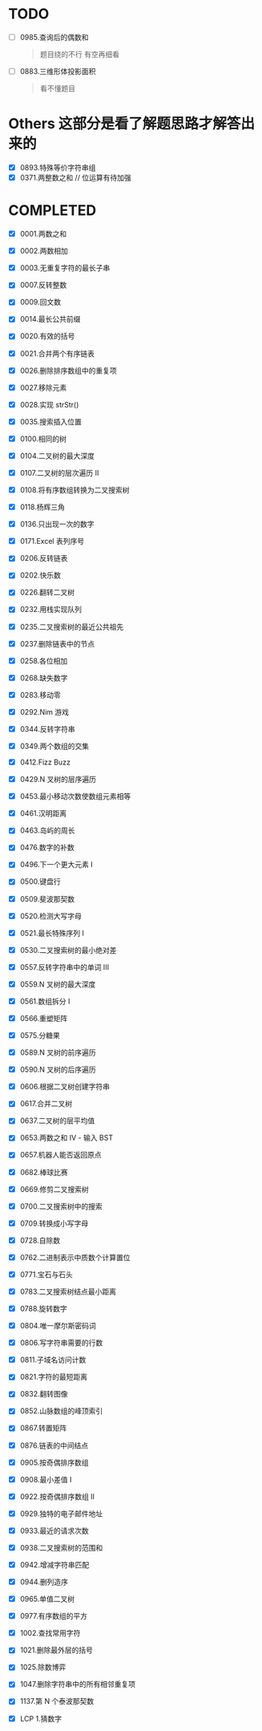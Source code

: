 # TODO

- [ ] 0985.查询后的偶数和
  > 题目绕的不行 有空再细看
- [ ] 0883.三维形体投影面积
  > 看不懂题目

# Others 这部分是看了解题思路才解答出来的

- [x] 0893.特殊等价字符串组
- [x] 0371.两整数之和 // 位运算有待加强

# COMPLETED

- [x] 0001.两数之和
- [x] 0002.两数相加
- [x] 0003.无重复字符的最长子串
- [x] 0007.反转整数
- [x] 0009.回文数
- [x] 0014.最长公共前缀
- [x] 0020.有效的括号
- [x] 0021.合并两个有序链表
- [x] 0026.删除排序数组中的重复项
- [x] 0027.移除元素
- [x] 0028.实现 strStr()
- [x] 0035.搜索插入位置
- [x] 0100.相同的树
- [x] 0104.二叉树的最大深度
- [x] 0107.二叉树的层次遍历 II
- [x] 0108.将有序数组转换为二叉搜索树
- [x] 0118.杨辉三角
- [x] 0136.只出现一次的数字
- [x] 0171.Excel 表列序号
- [x] 0206.反转链表
- [x] 0202.快乐数
- [x] 0226.翻转二叉树
- [x] 0232.用栈实现队列
- [x] 0235.二叉搜索树的最近公共祖先
- [x] 0237.删除链表中的节点
- [x] 0258.各位相加
- [x] 0268.缺失数字
- [x] 0283.移动零
- [x] 0292.Nim 游戏
- [x] 0344.反转字符串
- [x] 0349.两个数组的交集
- [x] 0412.Fizz Buzz
- [x] 0429.N 叉树的层序遍历
- [x] 0453.最小移动次数使数组元素相等
- [x] 0461.汉明距离
- [x] 0463.岛屿的周长
- [x] 0476.数字的补数
- [x] 0496.下一个更大元素 I
- [x] 0500.键盘行
- [x] 0509.斐波那契数
- [x] 0520.检测大写字母
- [x] 0521.最长特殊序列 Ⅰ
- [x] 0530.二叉搜索树的最小绝对差
- [x] 0557.反转字符串中的单词 III
- [x] 0559.N 叉树的最大深度
- [x] 0561.数组拆分 I
- [x] 0566.重塑矩阵
- [x] 0575.分糖果
- [x] 0589.N 叉树的前序遍历
- [x] 0590.N 叉树的后序遍历
- [x] 0606.根据二叉树创建字符串
- [x] 0617.合并二叉树
- [x] 0637.二叉树的层平均值
- [x] 0653.两数之和 IV - 输入 BST
- [x] 0657.机器人能否返回原点
- [x] 0682.棒球比赛
- [x] 0669.修剪二叉搜索树
- [x] 0700.二叉搜索树中的搜索
- [x] 0709.转换成小写字母
- [x] 0728.自除数
- [x] 0762.二进制表示中质数个计算置位
- [x] 0771.宝石与石头
- [x] 0783.二叉搜索树结点最小距离
- [x] 0788.旋转数字
- [x] 0804.唯一摩尔斯密码词
- [x] 0806.写字符串需要的行数
- [x] 0811.子域名访问计数
- [x] 0821.字符的最短距离
- [x] 0832.翻转图像
- [x] 0852.山脉数组的峰顶索引
- [x] 0867.转置矩阵
- [x] 0876.链表的中间结点
- [x] 0905.按奇偶排序数组
- [x] 0908.最小差值 I
- [x] 0922.按奇偶排序数组 II
- [x] 0929.独特的电子邮件地址
- [x] 0933.最近的请求次数
- [x] 0938.二叉搜索树的范围和
- [x] 0942.增减字符串匹配
- [x] 0944.删列造序
- [x] 0965.单值二叉树
- [x] 0977.有序数组的平方
- [x] 1002.查找常用字符
- [x] 1021.删除最外层的括号
- [x] 1025.除数博弈
- [x] 1047.删除字符串中的所有相邻重复项
- [x] 1137.第 N 个泰波那契数

- [x] LCP 1.猜数字